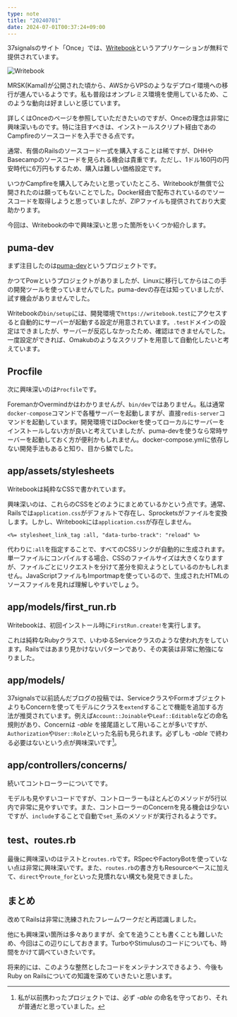 ```yaml
---
type: note
title: "20240701"
date: 2024-07-01T00:37:24+09:00
---
```


37signalsのサイト「Once」では、[Writebook](https://once.com/writebook)というアプリケーションが無料で提供されています。

![Writebook](/images/writebook-01.webp)

MRSK(Kamal)が公開された頃から、AWSからVPSのようなデプロイ環境への移行が進んでいるようです。私も普段はオンプレミス環境を使用しているため、このような動向は好ましいと感じています。

詳しくはOnceのページを参照していただきたいのですが、Onceの理念は非常に興味深いものです。特に注目すべきは、インストールスクリプト経由であのCampfireのソースコードを入手できる点です。

通常、有償のRailsのソースコード一式を購入することは稀ですが、DHHやBasecampのソースコードを見られる機会は貴重です。ただし、1ドル160円の円安時代に6万円もするため、購入は難しい価格設定です。

いつかCampfireを購入してみたいと思っていたところ、Writebookが無償で公開されたのは願ってもないことでした。Docker経由で配布されているのでソースコードを取得しようと思っていましたが、ZIPファイルも提供されており大変助かります。

今回は、Writebookの中で興味深いと思った箇所をいくつか紹介します。

## puma-dev

まず注目したのは[puma-dev](https://github.com/puma/puma-dev)というプロジェクトです。

かつてPowというプロジェクトがありましたが、Linuxに移行してからはこの手の開発ツールを使っていませんでした。puma-devの存在は知っていましたが、試す機会がありませんでした。

Writebookの`bin/setup`には、開発環境で`https://writebook.test`にアクセスすると自動的にサーバーが起動する設定が用意されています。`.test`ドメインの設定はできましたが、サーバーが反応しなかったため、確認はできませんでした。一度設定ができれば、Omakubのようなスクリプトを用意して自動化したいと考えています。

## Procfile

次に興味深いのは`Procfile`です。

ForemanかOvermindかはわかりませんが、`bin/dev`ではありません。私は通常`docker-compose`コマンドで各種サーバーを起動しますが、直接`redis-server`コマンドを起動しています。開発環境ではDockerを使ってローカルにサーバーをインストールしない方が良いと考えていましたが、puma-devを使うなら常時サーバーを起動しておく方が便利かもしれません。docker-compose.ymlに依存しない開発手法もあると知り、目から鱗でした。

## app/assets/stylesheets

Writebookは純粋なCSSで書かれています。

興味深いのは、これらのCSSをどのようにまとめているかという点です。通常、Railsでは`application.css`がデフォルトで存在し、Sprocketsがファイルを変換します。しかし、Writebookには`application.css`が存在しません。

```erb
<%= stylesheet_link_tag :all, "data-turbo-track": "reload" %>
```

代わりに`:all`を指定することで、すべてのCSSリンクが自動的に生成されます。単一ファイルにコンパイルする場合、CSSのファイルサイズは大きくなりますが、ファイルごとにリクエストを分けて差分を抑えようとしているのかもしれません。JavaScriptファイルもImportmapを使っているので、生成されたHTMLのソースファイルを見れば理解しやすいでしょう。

## app/models/first_run.rb

Writebookは、初回インストール時に`FirstRun.create!`を実行します。

これは純粋なRubyクラスで、いわゆるServiceクラスのような使われ方をしています。Railsではあまり見かけないパターンであり、その実装は非常に勉強になりました。

## app/models/

37signalsで以前読んだブログの投稿では、ServiceクラスやFormオブジェクトよりもConcernを使ってモデルにクラスを`extend`することで機能を追加する方法が推奨されています。例えば`Account::Joinable`や`Leaf::Editable`などの命名規則があり、Concernは *-able* を接尾語として用いることが多いですが、`Authorization`や`User::Role`といった名前も見られます。必ずしも *-able* で終わる必要はないという点が興味深いです[^1]。

[^1]: 私が以前携わったプロジェクトでは、必ず *-able* の命名を守っており、それが普通だと思っていました。

## app/controllers/concerns/

続いてコントローラーについてです。

モデルも見やすいコードですが、コントローラーもほとんどのメソッドが5行以内で非常に見やすいです。また、コントローラーのConcernを見る機会は少ないですが、`include`することで自動で`set_`系のメソッドが実行されるようです。

## test、routes.rb

最後に興味深いのはテストと`routes.rb`です。RSpecやFactoryBotを使っていない点は非常に興味深いです。また、`routes.rb`の書き方もResourceベースに加えて、`direct`や`route_for`といった見慣れない構文も発見できました。

## まとめ

改めてRailsは非常に洗練されたフレームワークだと再認識しました。

他にも興味深い箇所は多々ありますが、全てを追うことも書くことも難しいため、今回はこの辺りにしておきます。TurboやStimulusのコードについても、時間をかけて調べていきたいです。

将来的には、このような整然としたコードをメンテナンスできるよう、今後もRuby on Railsについての知識を深めていきたいと思います。

